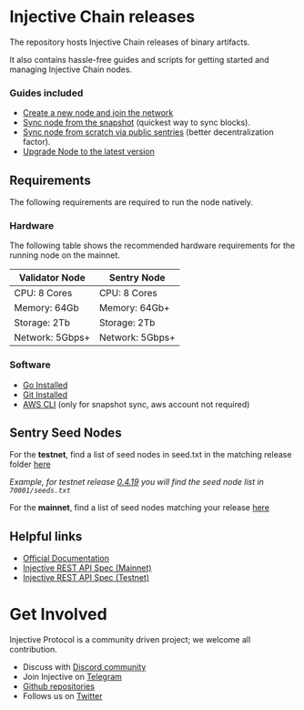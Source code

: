 # Injective Chain releases

The repository hosts Injective Chain releases of binary artifacts.

It also contains hassle-free guides and scripts for getting started and managing Injective Chain nodes.

### Guides included

* [Create a new node and join the network](guides/new-node.md)
* [Sync node from the snapshot](guides/sync-node.md) (quickest way to sync blocks).
* [Sync node from scratch via public sentries](guides/sync-node.md) (better decentralization factor).
* [Upgrade Node to the latest version](guides/upgrade-node.md)

## Requirements

The following requirements are required to run the node natively.

### Hardware

The following table shows the recommended hardware requirements for the running node on the mainnet.

| Validator Node   | Sentry Node    |
| -----------------| ---------------|
| CPU: 8 Cores     | CPU: 8 Cores   |
| Memory: 64Gb     | Memory: 64Gb+  |
| Storage: 2Tb     | Storage: 2Tb   |
| Network: 5Gbps+  | Network: 5Gbps+|

### Software

* [Go Installed][go-install-link]
* [Git Installed][git-link]
* [AWS CLI][aws-cli-install-link] (only for snapshot sync, aws account not required)

## Sentry Seed Nodes

For the **testnet**, find a list of seed nodes in seed.txt in the matching release folder [here][injective-netconf-test]

*Example, for testnet release [0.4.19](https://github.com/InjectiveLabs/injective-chain-releases/releases/tag/v0.4.19-1656563866)
you will find the seed node list in `70001/seeds.txt`*

For the **mainnet**, find a list of seed nodes matching your release [here][injective-netconf-main]

## Helpful links

* [Official Documentation][injective-docs]
* [Injective REST API Spec (Mainnet)][injective-rest-api-mainnet-link]
* [Injective REST API Spec (Testnet)][injective-rest-api-testnet-link]

# Get Involved

Injective Protocol is a community driven project; we welcome all contribution.

* Discuss with [Discord community][discord-community-link]
* Join Injective on [Telegram][telegram-community-link]
* [Github repositories][injective-github-repo]
* Follows us on [Twitter][injective-twitter-link]

[sync-node-link]:
[create-node-link]:
[upgrade-node-link]: https://docs.injective.network/docs/staking/mainnet/validate-on-mainnet/upgrading-your-node
[go-install-link]: https://golang.org/doc/install
[git-link]:https://github.com/git-guides/install-git
[aws-cli-install-link]: https://docs.aws.amazon.com/cli/latest/userguide/cli-chap-install.html
[discord-community-link]: https://discord.com/invite/injective
[telegram-community-link]: https://t.me/joininjective
[injective-rest-api-testnet-link]: https://k8s.testnet.lcd.injective.network/swagger/#/
[injective-rest-api-mainnet-link]: https://lcd.injective.network/swagger/#/
[injective-github-repo]: https://github.com/InjectiveLabs
[injective-docs]: https://docs.injective.network/
[injective-twitter-link]: https://twitter.com/InjectiveLabs
[injective-netconf-test]: https://github.com/InjectiveLabs/testnet-config/tree/master/corfu
[injective-netconf-main]:https://github.com/InjectiveLabs/mainnet-config
